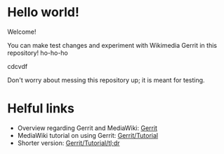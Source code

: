 # Hello world!
Welcome!

You can make test changes and experiment with Wikimedia Gerrit in this repository!
ho-ho-ho





cdcvdf




Don't worry about messing this repository up; it is meant for testing.

# Helful links

- Overview regarding Gerrit and MediaWiki: [Gerrit](https://www.mediawiki.org/wiki/Gerrit)
- MediaWiki tutorial on using Gerrit: [Gerrit/Tutorial](https://www.mediawiki.org/wiki/Gerrit/Tutorial)
- Shorter version: [Gerrit/Tutorial/tl;dr](https://www.mediawiki.org/wiki/Gerrit/Tutorial/tl;dr)
